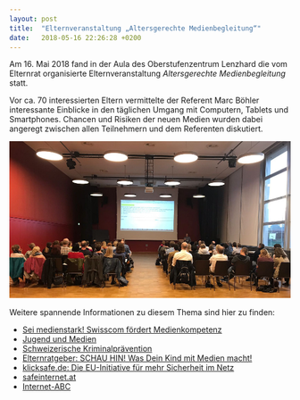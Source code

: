 ```yaml
---
layout: post
title:  "Elternveranstaltung „Altersgerechte Medienbegleitung“"
date:   2018-05-16 22:26:28 +0200
---
```


Am 16. Mai 2018 fand in der Aula des Oberstufenzentrum Lenzhard die vom Elternrat organisierte Elternveranstaltung *Altersgerechte Medienbegleitung* statt. 

Vor ca. 70 interessierten Eltern vermittelte der Referent Marc Böhler interessante Einblicke in den täglichen Umgang mit Computern, Tablets und Smartphones. Chancen und Risiken der neuen Medien wurden dabei angeregt zwischen allen Teilnehmern und dem Referenten diskutiert. 

![](/assets/images/altersgerechte-medienbegleitung.jpg)

Weitere spannende Informationen zu diesem Thema sind hier zu finden:

- [Sei medienstark! Swisscom fördert Medienkompetenz](http://www.medienstark.ch)
- [Jugend und Medien](http://www.jugendundmedien.ch)
- [Schweizerische Kriminalprävention](http://www.skppsc.ch)
- [Elternratgeber: SCHAU HIN! Was Dein Kind mit Medien macht!](http://www.schau-hin.info)
- [klicksafe.de: Die EU-Initiative für mehr Sicherheit im Netz](http://www.klicksafe.de)
- [safeinternet.at](http://www.safeinternet.at)
- [Internet-ABC](http://www.internet-abc.de)



